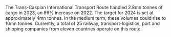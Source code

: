 
The Trans-Caspian International Transport Route handled 2.8mn tonnes of cargo in 2023, an 86% increase on 2022. The target for 2024 is set at approximately 4mn tonnes. In the medium term, these volumes could rise to 10mn tonnes. Currently, a total of 25 railway, transport-logistics, port and shipping companies from eleven countries operate on this route.